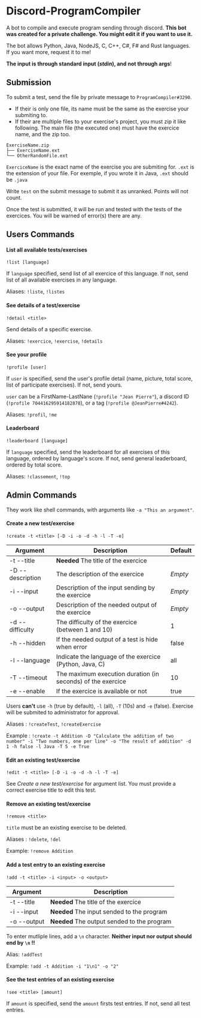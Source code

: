 # Discord-ProgramCompiler
A bot to compile and execute program sending through discord.
**This bot was created for a private challenge. You might edit it if you want to use it.**

The bot allows Python, Java, NodeJS, C, C++, C#, F# and Rust languages. If you want more, request it to me!

**The input is through __standard input__ (*stdin*), and not through args**!

## Submission

To submit a test, send the file by private message to `ProgramCompiler#3290`.

- If their is only one file, its name must be the same as the exercise your submiting to.
- If their are multiple files to your exercise's project, you must zip it like following. The main file (the executed one) must have the exercice name, and the zip too.
```
ExerciseName.zip
├── ExerciseName.ext
└── OtherRandomFile.ext
```
`ExerciceName` is the exact name of the exercise you are submiting for.
`.ext` is the extension of your file. For exemple, if you wrote it in Java, `.ext` should be `.java`

Write `test` on the submit message to submit it as unranked. Points will not count.

Once the test is submitted, it will be run and tested with the tests of the exercices. You will be warned of error(s) there are any.

## Users Commands

#### List all available tests/exercises

`!list [language]`

If `language` specified, send list of all exercice of this language.
If not, send list of all available exercises in any language.

Aliases: `!liste`, `!listes`

#### See details of a test/exercise

`!detail <title>`

Send details of a specific exercise.

Aliases: `!exercice`, `!exercise`, `!details`

#### See your profile

`!profile [user]`

If `user` is specified, send the user's profile detail (name, picture, total score, list of participate exercises).
If not, send yours.

`user` can be a FirstName-LastNane (`!profile "Jean Pierre"`), a discord ID (`!profile 704416295914182878`), or a tag (`!profile @JeanPierre#4242`).

Aliases: `!profil`, `!me`

#### Leaderboard

`!leaderboard [language]`

If `language` specified, send the leaderboard for all exercises of this language, ordered by language's score.
If not, send general leaderboard, ordered by total score.

Aliases: `!classement`, `!top`


## Admin Commands

They work like shell commands, with arguments like `-a "This an argument"`.

#### Create a new test/exercise

`!create -t <title> [-D -i -o -d -h -l -T -e]`

|    Argument    |                         Description                       |Default|
| -------------- | --------------------------------------------------------- | ----- |
|-t --title      |**Needed** The title of the exercice                       |       |
|-D --description|The description of the exercice                            |*Empty*|
|-i --input      |Description of the input sending by the exercice           |*Empty*|
|-o --output     |Description of the needed output of the exercice           |*Empty*|
|-d --difficulty |The difficulty of the exercice (between 1 and 10)          |   1   |
|-h --hidden     |If the needed output of a test is hide when error          | false |
|-l --language   |Indicate the language of the exercice (Python, Java, C)    |  all  |
|-T --timeout    |The maximum execution duration (in seconds) of the exercice|   10  |
|-e --enable     |If the exercice is available or not                        | true  |

Users **can't** use `-h` (true by default), `-l` (all), `-T` (10s) and `-e` (false).
Exercise will be submited to administrator for approval.

Aliases : `!createTest`, `!createExercise`

Example : `!create -t Addition -D "Calculate the addition of two number" -i "Two numbers, one per line" -o "The result of addition" -d 1 -h false -l Java -T 5 -e True`

#### Edit an existing test/exercise

`!edit -t <title> [-D -i -o -d -h -l -T -e]`

See *Create a new test/exercise* for argument list.
You must provide a correct exercise title to edit this test.

#### Remove an existing test/exercise

`!remove <title>`

`title` must be an existing exercise to be deleted.

Aliases : `!delete`, `!del`

Example: `!remove Addition`

#### Add a test entry to an existing exercise

`!add -t <title> -i <input> -o <output>`

|  Argument  |                 Description                |
| ---------- | ------------------------------------------ |
|-t --title  |**Needed** The title of the exercice        |
|-i --input  |**Needed** The input sended to the program  |
|-o --output |**Needed** The output sended to the program |

To enter mutliple lines, add a `\n` character.
**Neither input nor output should end by `\n` !!**

Alias: `!addTest`

Example: `!add -t Addition -i "1\n1" -o "2"`

#### See the test entries of an existing exercise

`!see <title> [amount]`

If `amount` is specified, send the `amount` firsts test entries.
If not, send all test entries.
